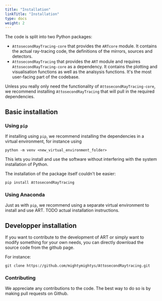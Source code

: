 ```yaml
---
title: "Installation"
linkTitle: "Installation"
type: docs
weight: 2
---
```


The code is split into two Python packages:
 - `AttosecondRayTracing-core` that provides the `ARTcore` module. It contains the actual ray-tracing code, the definitions of the mirrors, sources and detectors.
 - `AttosecondRayTracing` that provides the `ART` module and requires `AttosecondRayTracing-core` as a dependency. It contains the plotting and visualisation functions as well as the analsysis functions. It's the most user-facing part of the codebase. 

Unless you really only need the functionality of `AttosecondRayTracing-core`, we recommend installing `AttosecondRayTracing` that will pull in the required dependencies.

## Basic installation
### Using `pip`
If installing using `pip`, we recommend installing the dependencies in a virtual environment, for instance using 
```Shell
python -m venv <new_virtual_environment_folder>
```
This lets you install and use the software without interfering with the system installation of Python.

The installation of the package itself couldn't be easier:
```Shell
pip install AttosecondRayTracing
```

### Using Anaconda
Just as with `pip`, we recommend using a separate virtual environment to install and use ART. 
TODO actual installation instructions.

## Developper installation
If you want to contribute to the development of ART or simply want to modify something for your own needs, you can directly download the source code from the github page.

For instance:
```Shell
git clone https://github.com/mightymightys/AttosecondRaytracing.git
```

### Contributing
We appreciate any contributions to the code. The best way to do so is by making pull requests on Github.